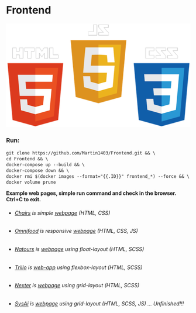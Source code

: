 Frontend 
========
![](logo.png)
### Run:
```
git clone https://github.com/Martin1403/Frontend.git && \
cd Frontend && \
docker-compose up --build && \
docker-compose down && \
docker rmi $(docker images --format="{{.ID}}" frontend_*) --force && \
docker volume prune
```

**Example web pages, simple run command and check in the browser. Ctrl+C to exit.**
+ ###### [Chairs](https://github.com/Martin1403/Frontend/tree/master/webpages/chairs) is simple [webpage](http://localhost:5000/) (HTML, CSS)
+ ###### [Omnifood](https://github.com/Martin1403/Frontend/tree/master/webpages/omnifood) is responsive [webpage](http://localhost:5001/) (HTML, CSS, JS)
+ ###### [Natours](https://github.com/Martin1403/Frontend/tree/master/webpages/natours) is [webpage](http://localhost:5002/) using float-layout (HTML, SCSS)
+ ###### [Trillo](https://github.com/Martin1403/Frontend/tree/master/webpages/trillo) is [web-app](http://localhost:5003/) using flexbox-layout (HTML, SCSS)
+ ###### [Nexter](https://github.com/Martin1403/Frontend/tree/master/webpages/nexter) is [webpage](http://localhost:5004/) using grid-layout (HTML, SCSS)
+ ###### [SysAi](https://github.com/Martin1403/Frontend/tree/master/webpages/sysai) is [webpage](http://localhost:5005/) using grid-layout (HTML, SCSS, JS) ... Unfinished!!!
